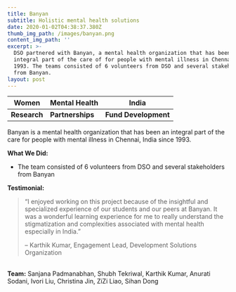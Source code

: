 ```yaml
---
title: Banyan
subtitle: Holistic mental health solutions
date: 2020-01-02T04:38:37.380Z
thumb_img_path: /images/banyan.png
content_img_path: ''
excerpt: >-
  DSO partnered with Banyan, a mental health organization that has been an
  integral part of the care of for people with mental illness in Chennai since
  1993. The teams consisted of 6 volunteers from DSO and several stakeholders
  from Banyan.
layout: post
---
```

| **Women**    | **Mental Health** | **India**            |
| ------------ | ----------------- | -------------------- |
| **Research** | **Partnerships**  | **Fund Development** |

Banyan is a mental health organization that has been an integral part of the care for people with mental illness in Chennai, India since 1993.

**What We Did:**

* The team consisted of 6 volunteers from DSO and several stakeholders from Banyan

**Testimonial:**

> “I enjoyed working on this project because of the insightful and specialized experience of our students and our peers at Banyan. It was a wonderful learning experience for me to really understand the stigmatization and complexities associated with mental health especially in India.”
>
> – Karthik Kumar, Engagement Lead, Development Solutions Organization

\
**Team:** Sanjana Padmanabhan, Shubh Tekriwal, Karthik Kumar, Anurati Sodani, Ivori Liu, Christina Jin, ZiZi Liao, Sihan Dong